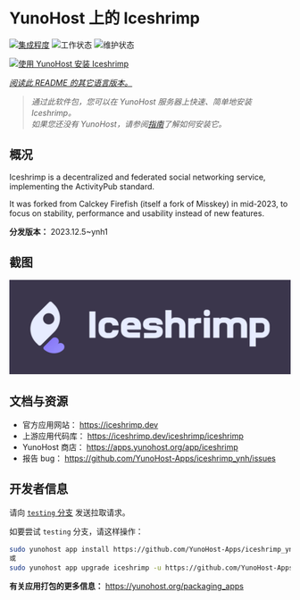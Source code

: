 <!--
注意：此 README 由 <https://github.com/YunoHost/apps/tree/master/tools/readme_generator> 自动生成
请勿手动编辑。
-->

# YunoHost 上的 Iceshrimp

[![集成程度](https://dash.yunohost.org/integration/iceshrimp.svg)](https://dash.yunohost.org/appci/app/iceshrimp) ![工作状态](https://ci-apps.yunohost.org/ci/badges/iceshrimp.status.svg) ![维护状态](https://ci-apps.yunohost.org/ci/badges/iceshrimp.maintain.svg)

[![使用 YunoHost 安装 Iceshrimp](https://install-app.yunohost.org/install-with-yunohost.svg)](https://install-app.yunohost.org/?app=iceshrimp)

*[阅读此 README 的其它语言版本。](./ALL_README.md)*

> *通过此软件包，您可以在 YunoHost 服务器上快速、简单地安装 Iceshrimp。*  
> *如果您还没有 YunoHost，请参阅[指南](https://yunohost.org/install)了解如何安装它。*

## 概况

Iceshrimp is a decentralized and federated social networking service, implementing the ActivityPub standard.

It was forked from Calckey Firefish (itself a fork of Misskey) in mid-2023, to focus on stability, performance and usability instead of new features.

**分发版本：** 2023.12.5~ynh1

## 截图

![Iceshrimp 的截图](./doc/screenshots/example.jpg)

## 文档与资源

- 官方应用网站： <https://iceshrimp.dev>
- 上游应用代码库： <https://iceshrimp.dev/iceshrimp/iceshrimp>
- YunoHost 商店： <https://apps.yunohost.org/app/iceshrimp>
- 报告 bug： <https://github.com/YunoHost-Apps/iceshrimp_ynh/issues>

## 开发者信息

请向 [`testing` 分支](https://github.com/YunoHost-Apps/iceshrimp_ynh/tree/testing) 发送拉取请求。

如要尝试 `testing` 分支，请这样操作：

```bash
sudo yunohost app install https://github.com/YunoHost-Apps/iceshrimp_ynh/tree/testing --debug
或
sudo yunohost app upgrade iceshrimp -u https://github.com/YunoHost-Apps/iceshrimp_ynh/tree/testing --debug
```

**有关应用打包的更多信息：** <https://yunohost.org/packaging_apps>
